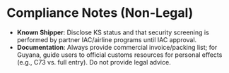 # Compliance Notes (Non-Legal)
- **Known Shipper**: Disclose KS status and that security screening is performed by partner IAC/airline programs until IAC approval.
- **Documentation**: Always provide commercial invoice/packing list; for Guyana, guide users to official customs resources for personal effects (e.g., C73 vs. full entry). Do not provide legal advice.
